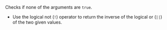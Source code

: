 Checks if none of the arguments are `true`.

- Use the logical not (`!`) operator to return the inverse of the logical or (`||`) of the two given values.